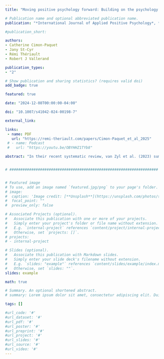 ```yaml
---
title: "Moving positive psychology forward: Building on the psychology of passion"

# Publication name and optional abbreviated publication name.
publication: "*International Journal of Applied Positive Psychology*, *10*(14), 1-19. <a href='https://doi.org/10.1007/s41042-024-00198-7' target='_blank' rel='noopener noreferrer'>doi.org/10.1007/s41042-024-00198-7</a>"

#publication_short: 

authors:
- Catherine Cimon-Paquet
- Jany St-Cyr
- Rémi Thériault
- Robert J Vallerand

publication_types:
- "2"

# Show publication and sharing statistics? (requires valid doi)
add_badge: true

featured: true

date: "2024-12-08T00:00:00-04:00"

doi: "10.1007/s41042-024-00198-7"

external_link: 

links: 
 - name: PDF
   url: "https://remi-theriault.com/papers/Cimon‑Paquet_et_al_2025"
 # - name: Podcast
 #   url: "https://youtu.be/OBYHHZ1TYb8"

abstract: "In their recent systematic review, van Zyl et al. (2023) summarized contemporary critiques formulated toward the field of positive psychology. Within this research field, considerable differences exist with regard to the rigor of the methodological strategies used in each domain or subfield. These authors have identified six “broad critiques/criticisms” or overarching themes: “(a) positive psychology lacks proper theorizing and conceptual thinking; (b) the measurement of positive psychological constructs and the research methodologies are problematic; (c) positive psychology is a pseudoscience that lacks empirical evidence and shows poor replicability; (d) positive psychology lacks novelty and self-isolates from mainstream and general psychology; (e) positive psychology is a decontextualized neo-liberalist ideology that caused harm; and (f) positive psychology is a capitalistic venture” (van Zyl et al., 2023, p. 7). In this article, we use these six themes to allow us to identify some of the strengths and weaknesses of the Dualistic Model of Passion (Vallerand, 2015), thereby contributing to making recommendations as to how to improve the subfield of passion research. We believe that applying this systematic and critical analysis to other subfields of positive psychology should ultimately contribute to improving the future development of positive psychology as a whole."


# ####################################################################


# Featured image
# To use, add an image named `featured.jpg/png` to your page's folder. 
# image:
#  caption: 'Image credit: [**Unsplash**](https://unsplash.com/photos/s9CC2SKySJM)'
#  focal_point: ""
#  preview_only: false

# Associated Projects (optional).
#   Associate this publication with one or more of your projects.
#   Simply enter your project's folder or file name without extension.
#   E.g. `internal-project` references `content/project/internal-project/index.md`.
#   Otherwise, set `projects: []`.
# projects:
# - internal-project

# Slides (optional).
#   Associate this publication with Markdown slides.
#   Simply enter your slide deck's filename without extension.
#   E.g. `slides: "example"` references `content/slides/example/index.md`.
#   Otherwise, set `slides: ""`.
slides: example

math: true

# Summary. An optional shortened abstract.
# summary: Lorem ipsum dolor sit amet, consectetur adipiscing elit. Duis posuere tellus ac convallis placerat. Proin tincidunt magna sed ex sollicitudin condimentum.

tags: []

#url_code: '#'
#url_dataset: '#'
#url_pdf: '#'
#url_poster: '#'
#url_preprint: '#'
#url_project: '#'
#url_slides: '#'
#url_source: '#'
#url_video: '#'
---
```

